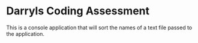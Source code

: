 # Darryls Coding Assessment

This is a console application that will sort the names of a text file passed to the application.
